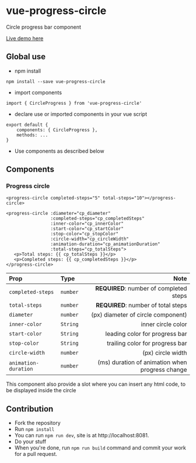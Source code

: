 # vue-progress-circle

Circle progress bar component

[Live demo here](https://keiwen.github.io/vue-progress-circle/)

## Global use
- npm install
```
npm install --save vue-progress-circle
```
- import components
```
import { CircleProgress } from 'vue-progress-circle'
```
- declare use or imported components in your vue script
```
export default {
    components: { CircleProgress },
    methods: ...
}
```
- Use components as described below

## Components
### Progress circle
```
<progress-circle completed-steps="5" total-steps="10"></progress-circle>
```
```
<progress-circle :diameter="cp_diameter"
                 :completed-steps="cp_completedSteps"
                 :inner-color="cp_innerColor"
                 :start-color="cp_startColor"
                 :stop-color="cp_stopColor"
                 :circle-width="cp_circleWidth"
                 :animation-duration="cp_animationDuration"
                 :total-steps="cp_totalSteps">
   <p>Total steps: {{ cp_totalSteps }}</p>
   <p>Completed steps: {{ cp_completedSteps }}</p>
</progress-circle>
```


| Prop | Type | Note
| :--- | :--- | ---: |
| `completed-steps` | `number` | **REQUIRED**: number of completed steps |
| `total-steps` | `number` | **REQUIRED**: number of total steps |
| `diameter` | `number` | (px) diameter of circle component) |
| `inner-color` | `String` | inner circle color |
| `start-color` | `String` | leading color for progress bar |
| `stop-color` | `String` | trailing color for progress bar |
| `circle-width` | `number` | (px) circle width |
| `animation-duration` | `number` | (ms) duration of animation when progress change |

This component also provide a slot where you can insert any html code,
to be displayed inside the circle

## Contribution
- Fork the repository
- Run `npm install`
- You can run `npm run dev`, site is at http://localhost:8081.
- Do your stuff
- When you're done, run `npm run build` command and commit your work for a pull request.
